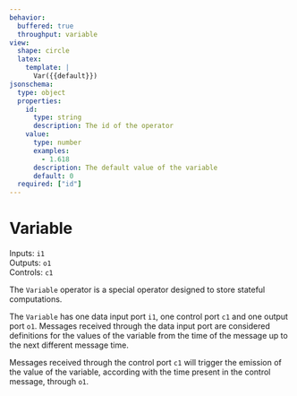 ```yaml
---
behavior:
  buffered: true
  throughput: variable
view:
  shape: circle
  latex:
    template: |
      Var({{default}})
jsonschema:
  type: object
  properties:
    id:
      type: string
      description: The id of the operator
    value:
      type: number
      examples:
        - 1.618
      description: The default value of the variable
      default: 0
  required: ["id"]
---
```


# Variable

Inputs: `i1`  
Outputs: `o1`  
Controls: `c1`

The `Variable` operator is a special operator designed to store stateful computations.

The `Variable` has one data input port `i1`, one control port `c1` and one output port `o1`. 
Messages received through the data input port are considered definitions for the values 
of the variable from the time of the message up to the next different message time.

Messages received through the control port `c1` will trigger the emission of the value
of the variable, according with the time present in the control message, through `o1`.